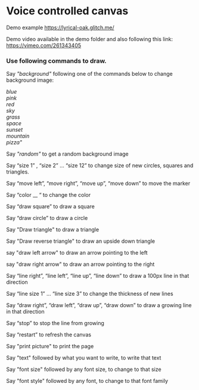 
<h1>Voice controlled canvas</h1>

Demo example https://lyrical-oak.glitch.me/

Demo video available in the demo folder and also following this link: 
https://vimeo.com/261343405

<h3>Use following commands to draw.</h3>
Say <i>"background"</i> following one of the commands below to change background image:
    
   <i> blue <br>
    pink <br>
    red <br>
    sky <br>
    grass <br>
    space <br>
    sunset <br>
    mountain <br>
    pizza"</i>
    
Say <i>"random"</i> to get a random background image
  
Say “size 1” , “size 2” … “size 12” to change size of new circles, squares and triangles.

Say “move left”, “move right”, “move up”, “move down” to move the marker

Say “color __ “ to change the color

Say “draw square” to draw a square

Say “draw circle” to draw a circle

Say "Draw triangle" to draw a triangle

Say "Draw reverse triangle" to draw an upside down triangle

say "draw left arrow" to draw an arrow pointing to the left

say "draw right arrow" to draw an arrow pointing to the right

Say “line right”, “line left”, “line up”, “line down” to draw a 100px line in that direction

Say “line size 1” … “line size 3” to change the thickness of new lines

Say “draw right”, “draw left”, “draw up”, “draw down” to draw a growing line in that direction

Say “stop” to stop the line from growing

Say “restart” to refresh the canvas

Say "print picture" to print the page

Say "text" followed by what you want to write, to write that text

Say "font size" followed by any font size, to change to that size

Say "font style" followed by any font, to change to that font family


